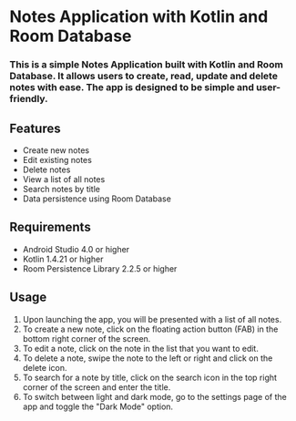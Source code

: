 # Notes Application with Kotlin and Room Database
### This is a simple Notes Application built with Kotlin and Room Database. It allows users to create, read, update and delete notes with ease. The app is designed to be simple and user-friendly.

## Features
* Create new notes
* Edit existing notes
* Delete notes
* View a list of all notes
* Search notes by title
* Data persistence using Room Database

## Requirements
* Android Studio 4.0 or higher
* Kotlin 1.4.21 or higher
* Room Persistence Library 2.2.5 or higher

## Usage
1. Upon launching the app, you will be presented with a list of all notes.
2. To create a new note, click on the floating action button (FAB) in the bottom right corner of the screen.
3. To edit a note, click on the note in the list that you want to edit.
4. To delete a note, swipe the note to the left or right and click on the delete icon.
5. To search for a note by title, click on the search icon in the top right corner of the screen and enter the title.
6. To switch between light and dark mode, go to the settings page of the app and toggle the "Dark Mode" option.

